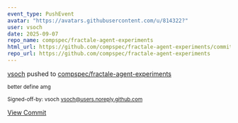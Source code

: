 ```yaml
---
event_type: PushEvent
avatar: "https://avatars.githubusercontent.com/u/814322?"
user: vsoch
date: 2025-09-07
repo_name: compspec/fractale-agent-experiments
html_url: https://github.com/compspec/fractale-agent-experiments/commit/8cc0d1882211435e2cb29b76777abad0a8c69807
repo_url: https://github.com/compspec/fractale-agent-experiments
---
```


<a href='https://github.com/vsoch' target='_blank'>vsoch</a> pushed to <a href='https://github.com/compspec/fractale-agent-experiments' target='_blank'>compspec/fractale-agent-experiments</a>

<small>better define amg

Signed-off-by: vsoch <vsoch@users.noreply.github.com></small>

<a href='https://github.com/compspec/fractale-agent-experiments/commit/8cc0d1882211435e2cb29b76777abad0a8c69807' target='_blank'>View Commit</a>